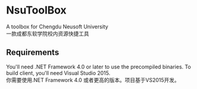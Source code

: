 # NsuToolBox
A toolbox for Chengdu Neusoft University 
</br>一款成都东软学院校内资源快捷工具

## Requirements
You'll need .NET Framework 4.0 or later to use the precompiled binaries. To build client, you'll need Visual Studio 2015.
</br>你需要使用.NET Framework 4.0 或者更高的版本。项目基于VS2015开发。


